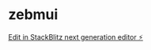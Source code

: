 # zebmui

[Edit in StackBlitz next generation editor ⚡️](https://stackblitz.com/~/github.com/nagvanshi9275/zebmui)